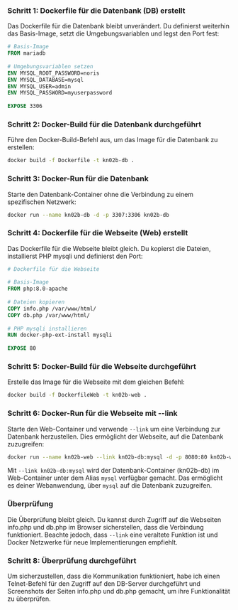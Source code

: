 ### Schritt 1: Dockerfile für die Datenbank (DB) erstellt
 
Das Dockerfile für die Datenbank bleibt unverändert. Du definierst weiterhin das Basis-Image, setzt die Umgebungsvariablen und legst den Port fest:
 
```Dockerfile
# Basis-Image
FROM mariadb
 
# Umgebungsvariablen setzen
ENV MYSQL_ROOT_PASSWORD=noris
ENV MYSQL_DATABASE=mysql
ENV MYSQL_USER=admin
ENV MYSQL_PASSWORD=myuserpassword
 
EXPOSE 3306
```
 
### Schritt 2: Docker-Build für die Datenbank durchgeführt
 
Führe den Docker-Build-Befehl aus, um das Image für die Datenbank zu erstellen:
 
```bash
docker build -f Dockerfile -t kn02b-db .
```
 
### Schritt 3: Docker-Run für die Datenbank
 
Starte den Datenbank-Container ohne die Verbindung zu einem spezifischen Netzwerk:
 
```bash
docker run --name kn02b-db -d -p 3307:3306 kn02b-db
```
 
### Schritt 4: Dockerfile für die Webseite (Web) erstellt
 
Das Dockerfile für die Webseite bleibt gleich. Du kopierst die Dateien, installierst PHP mysqli und definierst den Port:
 
```Dockerfile
# Dockerfile für die Webseite
 
# Basis-Image
FROM php:8.0-apache
 
# Dateien kopieren
COPY info.php /var/www/html/
COPY db.php /var/www/html/
 
# PHP mysqli installieren
RUN docker-php-ext-install mysqli
 
EXPOSE 80
```
 
### Schritt 5: Docker-Build für die Webseite durchgeführt
 
Erstelle das Image für die Webseite mit dem gleichen Befehl:
 
```bash
docker build -f DockerfileWeb -t kn02b-web .
```
 
### Schritt 6: Docker-Run für die Webseite mit --link
 
Starte den Web-Container und verwende `--link` um eine Verbindung zur Datenbank herzustellen. Dies ermöglicht der Webseite, auf die Datenbank zuzugreifen:
 
```bash
docker run --name kn02b-web --link kn02b-db:mysql -d -p 8080:80 kn02b-web
```
 
Mit `--link kn02b-db:mysql` wird der Datenbank-Container (kn02b-db) im Web-Container unter dem Alias `mysql` verfügbar gemacht. Das ermöglicht es deiner Webanwendung, über `mysql` auf die Datenbank zuzugreifen.
 
### Überprüfung
 
Die Überprüfung bleibt gleich. Du kannst durch Zugriff auf die Webseiten info.php und db.php im Browser sicherstellen, dass die Verbindung funktioniert. Beachte jedoch, dass `--link` eine veraltete Funktion ist und Docker Netzwerke für neue Implementierungen empfiehlt.
 
### Schritt 8: Überprüfung durchgeführt
 
Um sicherzustellen, dass die Kommunikation funktioniert, habe ich einen Telnet-Befehl für den Zugriff auf den DB-Server durchgeführt und Screenshots der Seiten info.php und db.php gemacht, um ihre Funktionalität zu überprüfen.
 